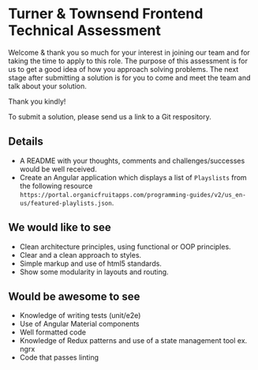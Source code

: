 # Turner & Townsend Frontend Technical Assessment

Welcome & thank you so much for your interest in joining our team and for taking the time to apply to this role. 
The purpose of this assessment is for us to get a good idea of how you approach solving problems. 
The next stage after submitting a solution is for you to come and meet the team and talk about your solution.

Thank you kindly!

To submit a solution, please send us a link to a Git respository. 

## Details

- A README with your thoughts, comments and challenges/successes would be well received.
- Create an Angular application which displays a list of `Playslists` from the following resource `https://portal.organicfruitapps.com/programming-guides/v2/us_en-us/featured-playlists.json`.

## We would like to see
- Clean architecture principles, using functional or OOP principles.
- Clear and a clean approach to styles.
- Simple markup and use of html5 standards.
- Show some modularity in layouts and routing.

## Would be awesome to see
- Knowledge of writing tests (unit/e2e)
- Use of Angular Material components
- Well formatted code
- Knowledge of Redux patterns and use of a state management tool ex. ngrx
- Code that passes linting
